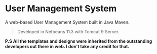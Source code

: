 # User Management System
A web-based User Management System built in Java Maven.

> Developed in Netbeans 11.3 with Tomcat 9 Server.

<b>P.S All the templates and designs were inherited from the outstanding developers out there in web. I don't take any credit for that.</b>
